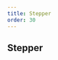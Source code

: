 ```yaml
---
title: Stepper
order: 30
---
```


## Stepper

<code src="./stepper/index.tsx" />

<API src="../../../components/stepper/index.tsx"></API>
